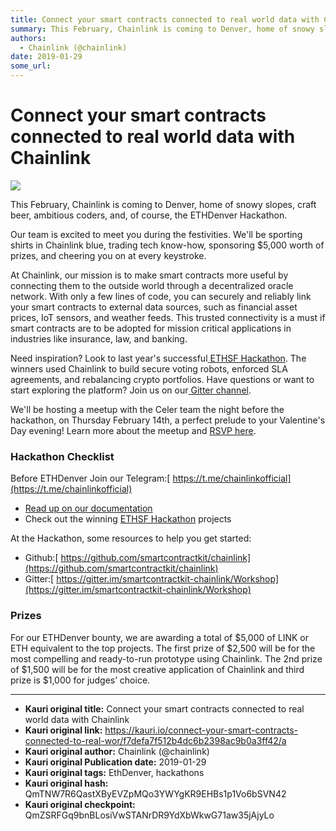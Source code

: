 ```yaml
---
title: Connect your smart contracts connected to real world data with Chainlink
summary: This February, Chainlink is coming to Denver, home of snowy slopes, craft beer, ambitious coders, and, of course, the ETHDenver Hackathon. Our team is excited to meet you during the festivities. Well be sporting shirts in Chainlink blue, trading tech know-how, sponsoring $5,000 worth of prizes, and cheering you on at every keystroke. At Chainlink, our mission is to make smart contracts more useful by connecting them to the outside world through a decentralized oracle network. With only a few lin
authors:
  - Chainlink (@chainlink)
date: 2019-01-29
some_url: 
---
```


# Connect your smart contracts connected to real world data with Chainlink

![](https://ipfs.infura.io/ipfs/QmeQWVXDfS25BuYxGuNPDqRZ9WDrXqgok4rTyDGtQ5PyQk)


This February, Chainlink is coming to Denver, home of snowy slopes, craft beer, ambitious coders, and, of course, the ETHDenver Hackathon.

Our team is excited to meet you during the festivities. We'll be sporting shirts in Chainlink blue, trading tech know-how, sponsoring $5,000 worth of prizes, and cheering you on at every keystroke.

At Chainlink, our mission is to make smart contracts more useful by connecting them to the outside world through a decentralized oracle network. With only a few lines of code, you can securely and reliably link your smart contracts to external data sources, such as financial asset prices, IoT sensors, and weather feeds. This trusted connectivity is a must if smart contracts are to be adopted for mission critical applications in industries like insurance, law, and banking.

Need inspiration? Look to last year's successful[ ETHSF Hackathon](https://medium.com/chainlink/chainlink-hackathon-champions-reveal-their-winning-projects-c4b0a27816f7). The winners used Chainlink to build secure voting robots, enforced SLA agreements, and rebalancing crypto portfolios. Have questions or want to start exploring the platform? Join us on our[ Gitter channel](https://gitter.im/smartcontractkit-chainlink/Lobby).

We'll be hosting a meetup with the Celer team the night before the hackathon, on Thursday February 14th, a perfect prelude to your Valentine's Day evening! Learn more about the meetup and [RSVP here](https://www.eventbrite.com/e/chainlink-and-celer-denver-meetup-tickets-54989944404). 

### Hackathon Checklist

Before ETHDenver Join our Telegram:[ https://t.me/chainlinkofficial](https://t.me/chainlinkofficial)

*  [ Read up on our documentation]( https://docs.chain.link/docs)
*   Check out the winning [ETHSF Hackathon](https://medium.com/chainlink/chainlink-hackathon-champions-reveal-their-winning-projects-c4b0a27816f7) projects

At the Hackathon, some resources to help you get started:

*   Github:[ https://github.com/smartcontractkit/chainlink](https://github.com/smartcontractkit/chainlink)
*   Gitter:[ https://gitter.im/smartcontractkit-chainlink/Workshop](https://gitter.im/smartcontractkit-chainlink/Workshop)

### Prizes

For our ETHDenver bounty, we are awarding a total of $5,000 of LINK or ETH equivalent to the top projects. The first prize of $2,500 will be for the most compelling and ready-to-run prototype using Chainlink. The 2nd prize of $1,500 will be for the most creative application of Chainlink and third prize is $1,000 for judges’ choice.


---

- **Kauri original title:** Connect your smart contracts connected to real world data with Chainlink
- **Kauri original link:** https://kauri.io/connect-your-smart-contracts-connected-to-real-wor/f7defa7f512b4dc6b2398ac9b0a3ff42/a
- **Kauri original author:** Chainlink (@chainlink)
- **Kauri original Publication date:** 2019-01-29
- **Kauri original tags:** EthDenver, hackathons
- **Kauri original hash:** QmTNW7R6QastXByEVZpMQo3YWYgKR9EHBs1p1Vo6bSVN42
- **Kauri original checkpoint:** QmZSRFGq9bnBLosiVwSTANrDR9YdXbWkwG71aw35jAjyLo



